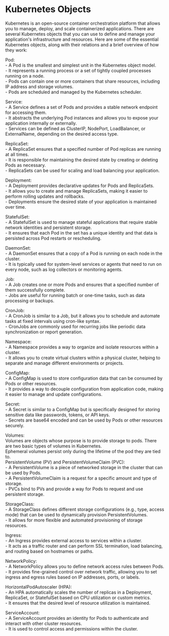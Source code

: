 # Kubernetes Objects

Kubernetes is an open-source container orchestration platform that allows you to manage, deploy, and scale containerized applications. 
There are several Kubernetes objects that you can use to define and manage your application's infrastructure and resources. 
Here are some of the essential Kubernetes objects, along with their relations and a brief overview of how they work:

Pod:  
        - A Pod is the smallest and simplest unit in the Kubernetes object model.  
        - It represents a running process or a set of tightly coupled processes running on a node.  
        - Pods can contain one or more containers that share resources, including IP address and storage volumes.  
        - Pods are scheduled and managed by the Kubernetes scheduler.  

Service:  
        - A Service defines a set of Pods and provides a stable network endpoint for accessing them.  
        - It abstracts the underlying Pod instances and allows you to expose your application internally or externally.  
        - Services can be defined as ClusterIP, NodePort, LoadBalancer, or ExternalName, depending on the desired access type.  

ReplicaSet:  
        - A ReplicaSet ensures that a specified number of Pod replicas are running at all times.  
        - It is responsible for maintaining the desired state by creating or deleting Pods as necessary.  
        - ReplicaSets can be used for scaling and load balancing your application.  
        
Deployment:  
        - A Deployment provides declarative updates for Pods and ReplicaSets.  
        - It allows you to create and manage ReplicaSets, making it easier to perform rolling updates and rollbacks.  
        - Deployments ensure the desired state of your application is maintained over time.  

StatefulSet:  
        - A StatefulSet is used to manage stateful applications that require stable network identities and persistent storage.  
        - It ensures that each Pod in the set has a unique identity and that data is persisted across Pod restarts or rescheduling.  

DaemonSet:  
        - A DaemonSet ensures that a copy of a Pod is running on each node in the cluster.  
        - It is typically used for system-level services or agents that need to run on every node, such as log collectors or monitoring agents.  

Job:  
        - A Job creates one or more Pods and ensures that a specified number of them successfully complete.  
        - Jobs are useful for running batch or one-time tasks, such as data processing or backups.  

CronJob:  
        - A CronJob is similar to a Job, but it allows you to schedule and automate tasks at fixed intervals using cron-like syntax.  
        - CronJobs are commonly used for recurring jobs like periodic data synchronization or report generation.  

Namespace:  
        - A Namespace provides a way to organize and isolate resources within a cluster.  
        - It allows you to create virtual clusters within a physical cluster, helping to separate and manage different environments or projects.  

ConfigMap:  
        - A ConfigMap is used to store configuration data that can be consumed by Pods or other resources.  
        - It provides a way to decouple configuration from application code, making it easier to manage and update configurations.  

Secret:  
        - A Secret is similar to a ConfigMap but is specifically designed for storing sensitive data like passwords, tokens, or API keys.  
        - Secrets are base64 encoded and can be used by Pods or other resources securely.  


Volumes:   
        Volumes are objects whose purpose is to provide storage to pods. There are two basic types of volumes in Kubernetes.  
        Ephemeral volumes persist only during the lifetime of the pod they are tied to.  
        PersistentVolume (PV) and PersistentVolumeClaim (PVC):     
                - A PersistentVolume is a piece of networked storage in the cluster that can be used by Pods.  
                - A PersistentVolumeClaim is a request for a specific amount and type of storage.  
                - PVCs bind to PVs and provide a way for Pods to request and use persistent storage.  

StorageClass:  
        - A StorageClass defines different storage configurations (e.g., type, access mode) that can be used to dynamically provision PersistentVolumes.  
        - It allows for more flexible and automated provisioning of storage resources.  

Ingress:  
        - An Ingress provides external access to services within a cluster.  
        - It acts as a traffic router and can perform SSL termination, load balancing, and routing based on hostnames or paths.  

NetworkPolicy:  
        - A NetworkPolicy allows you to define network access rules between Pods.  
        - It provides fine-grained control over network traffic, allowing you to set ingress and egress rules based on IP addresses, ports, or labels.  

HorizontalPodAutoscaler (HPA):  
        - An HPA automatically scales the number of replicas in a Deployment, ReplicaSet, or StatefulSet based on CPU utilization or custom metrics.  
        - It ensures that the desired level of resource utilization is maintained.  

ServiceAccount:  
        - A ServiceAccount provides an identity for Pods to authenticate and interact with other cluster resources.  
        - It is used to control access and permissions within the cluster.  
